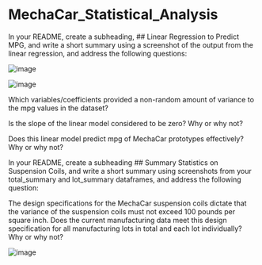 # MechaCar_Statistical_Analysis

In your README, create a subheading, ## Linear Regression to Predict MPG, and write a short summary using a screenshot of the output from the linear regression, and address the following questions:

![image](https://user-images.githubusercontent.com/120151872/230744928-d654d303-99df-43aa-9ad9-ee523772fb29.png)

![image](https://user-images.githubusercontent.com/120151872/230745027-1ebea422-3861-45af-bb0e-ad37e2f4d436.png)

Which variables/coefficients provided a non-random amount of variance to the mpg values in the dataset?

Is the slope of the linear model considered to be zero? Why or why not?

Does this linear model predict mpg of MechaCar prototypes effectively? Why or why not?

In your README, create a subheading ## Summary Statistics on Suspension Coils, and write a short summary using screenshots from your total_summary and lot_summary dataframes, and address the following question:

The design specifications for the MechaCar suspension coils dictate that the variance of the suspension coils must not exceed 100 pounds per square inch. Does the current manufacturing data meet this design specification for all manufacturing lots in total and each lot individually? Why or why not?

![image](https://user-images.githubusercontent.com/120151872/230745812-181dbdec-a785-4b51-8ca5-57f3472c861b.png)
